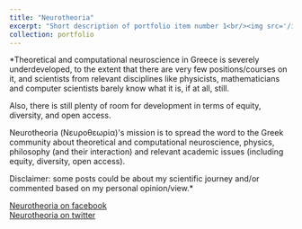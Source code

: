 ```yaml
---
title: "Neurotheoria"
excerpt: "Short description of portfolio item number 1<br/><img src='/images/500x300.png'>"
collection: portfolio
---
```


*Theoretical and computational neuroscience in Greece is severely underdeveloped, to the extent that there are very few positions/courses on it, and scientists from relevant disciplines like physicists, mathematicians and computer scientists barely know what it is, if at all, still.  

Also, there is still plenty of room for development in terms of equity, diversity, and open access.  

Neurotheoria (Νευροθεωρία)'s mission is to spread the word to the Greek community about theoretical and computational neuroscience, physics, philosophy (and their interaction) and relevant academic issues (including equity, diversity, open access).  

Disclaimer: some posts could be about my scientific journey and/or commented based on my personal opinion/view.*

[Neurotheoria on facebook](https://www.facebook.com/neurotheoria/)  
[Neurotheoria on twitter](https://x.com/neurotheoria?fbclid=IwY2xjawHvMnZleHRuA2FlbQIxMAABHQ0xCi_Vh3V9_kYsSqIZgM9jXDigfbh-_S6GvuBz6klsXURT_Lyk0rTw4A_aem_5VYPWJT_IDfm1exEtnQpkw)

